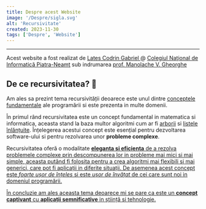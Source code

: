 ```yaml
---
title: Despre acest Website
image: '/Despre/sigla.svg'
alt: 'Recursivitate'
created: 2023-11-30
tags: ['Despre', 'Website']
---
```


---

Acest website a fost realizat de <u> Lates Codrin Gabriel </u> @ [Colegiul Naţional de Informatică Piatra-Neamţ](http://cni.nt.edu.ro/new/) sub indrumarea <u> prof. Manolache V. Gheorghe </u>

## De ce recursivitatea? 🤔

Am ales sa prezint tema recursivității deoarece este unul dintre <u>conceptele fundamentale</u> ale programării si este prezenta in multe domenii.

În primul rând recursivitatea este un concept fundamental in matematica si informatica, aceasta stand la baza multor algoritmi cum ar fi [arborii](https://www.pbinfo.ro/articole/5982/arbori-cu-radacina) si [listele înlănțuite](https://www.pbinfo.ro/articole/19576/liste-liniare-simplu-inlantuite-alocate-dinamic). Înțelegerea acestui concept este esențial pentru dezvoltarea software-ului si pentru rezolvarea unor **probleme complexe**.

Recursivitatea oferă o modalitate **<u>eleganta si eficienta<u>** de a rezolva problemele complexe prin descompunerea lor in probleme mai mici si mai simple, aceasta putând fi folosita pentru a crea algoritmi mai flexibili si mai generici, care pot fi aplicații in diferite situații. De asemenea acest concept este _foarte ușor de înțeles_ si este _ușor de învățat_ de cei care sunt noi in domeniul programării.

În concluzie am ales aceasta tema deoarece mi se pare ca este un **concept captivant** cu **aplicații semnificative** in știință si tehnologie.
